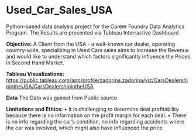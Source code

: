 # Used_Car_Sales_USA
Python-based data analysis project for the Career Foundry Data Analytics Program. The Results are presented via Tableau Interractive Dashboard


**Objective:** A Client from the USA  - a well-known car dealer, operating country-wide, specializing in Used Cars sales aims to increase the Revenue and would like to understand which factors significantly influence the Prices in Second Hand Market. 


**Tableau Visualizations:**
https://public.tableau.com/app/profile/zadorina.zadorina/viz/CarsDealershipintheUSA/CarsDealershipintheUSA

**Data**
The Data was gained from Public source 

**Limitations and Ethics:** 
•	It is challenging to determine deal profitability because there is no information on the profit margin for each deal.
•	There is no info regarding the car’s condition, no info regarding accidents where the car was involved, which might also have influenced the price.
